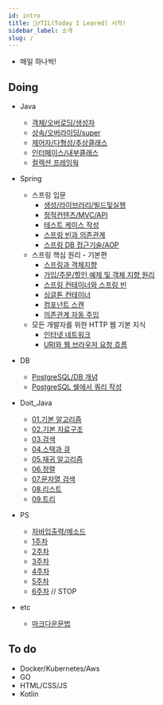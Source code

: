 ```yaml
---
id: intro
title: 🏃‍♂️TIL(Today I Leared) 시작!
sidebar_label: 소개
slug: /
---
```



- 매일 하나씩!

## Doing
- Java
    - [객체/오버로딩/생성자](https://sksk713-til.netlify.app/docs/Java/ja01)
    - [상속/오버라이딩/super](https://sksk713-til.netlify.app/docs/Java/ja02)
    - [제어자/다형성/추상클래스](https://sksk713-til.netlify.app/docs/Java/ja03)
    - [인터페이스/내부클래스](https://sksk713-til.netlify.app/docs/Java/ja04)
    - [컬렉션 프레임웍](https://sksk713-til.netlify.app/docs/Java/ja05)
- Spring
    - 스프링 입문
        - [생성/라이브러리/빌드및실행](https://sksk713-til.netlify.app/docs/Spring/%EC%8A%A4%ED%94%84%EB%A7%81%20%EC%9E%85%EB%AC%B8/sp01)
        - [정적컨텐츠/MVC/API](https://sksk713-til.netlify.app/docs/Spring/%EC%8A%A4%ED%94%84%EB%A7%81%20%EC%9E%85%EB%AC%B8/sp02)
        - [테스트 케이스 작성](https://sksk713-til.netlify.app/docs/Spring/%EC%8A%A4%ED%94%84%EB%A7%81%20%EC%9E%85%EB%AC%B8/sp03)
        - [스프링 빈과 의존관계](https://sksk713-til.netlify.app/docs/Spring/%EC%8A%A4%ED%94%84%EB%A7%81%20%EC%9E%85%EB%AC%B8/sp04)
        - [스프링 DB 접근기술/AOP](https://sksk713-til.netlify.app/docs/Spring/%EC%8A%A4%ED%94%84%EB%A7%81%20%EC%9E%85%EB%AC%B8/sp05)
    - 스프링 핵심 원리 - 기본편
        - [스프링과 객체지향](https://sksk713-til.netlify.app/docs/Spring/%EC%8A%A4%ED%94%84%EB%A7%81%20%ED%95%B5%EC%8B%AC/sp06)
        - [가입/주문/할인 예제 및 객체 지향 원리](https://sksk713-til.netlify.app/docs/Spring/%EC%8A%A4%ED%94%84%EB%A7%81%20%ED%95%B5%EC%8B%AC/sp07)
        - [스프링 컨테이너와 스프링 빈](https://sksk713-til.netlify.app/docs/Spring/%EC%8A%A4%ED%94%84%EB%A7%81%20%ED%95%B5%EC%8B%AC/sp08)
        - [싱글톤 컨테이너](https://sksk713-til.netlify.app/docs/Spring/%EC%8A%A4%ED%94%84%EB%A7%81%20%ED%95%B5%EC%8B%AC/sp09)
        - [컴포넌트 스캔](https://sksk713-til.netlify.app/docs/Spring/%EC%8A%A4%ED%94%84%EB%A7%81%20%ED%95%B5%EC%8B%AC/sp10)
        - [의존관계 자동 주입](https://sksk713-til.netlify.app/docs/Spring/%EC%8A%A4%ED%94%84%EB%A7%81%20%ED%95%B5%EC%8B%AC/sp11)
    - 모든 개발자를 위한 HTTP 웹 기본 지식
        - [인터넷 네트워크](https://sksk713-til.netlify.app/docs/Spring/HTTP/sp14)
        - [URI와 웹 브라우저 요청 흐름](https://sksk713-til.netlify.app/docs/Spring/HTTP/sp15)
- DB
    - [PostgreSQL/DB 개념](https://sksk713-til.netlify.app/docs/%EB%8D%B0%EC%9D%B4%ED%84%B0%EB%B2%A0%EC%9D%B4%EC%8A%A4/sql01)
    - [PostgreSQL 쉘에서 쿼리 작성](https://sksk713-til.netlify.app/docs/%EB%8D%B0%EC%9D%B4%ED%84%B0%EB%B2%A0%EC%9D%B4%EC%8A%A4/sql02)
- Doit_Java
    - [01.기본 알고리즘](https://sksk713-til.netlify.app/docs/Doit_algorithm/doit01)
    - [02.기본 자료구조](https://sksk713-til.netlify.app/docs/Doit_algorithm/doit02)
    - [03.검색](https://sksk713-til.netlify.app/docs/Doit_algorithm/doit03)
    - [04.스택과 큐](https://sksk713-til.netlify.app/docs/Doit_algorithm/doit04)
    - [05.재귀 알고리즘](https://sksk713-til.netlify.app/docs/Doit_algorithm/doit05)
    - [06.정렬](https://sksk713-til.netlify.app/docs/Doit_algorithm/doit06)
    - [07.문자열 검색](https://sksk713-til.netlify.app/docs/Doit_algorithm/doit07)
    - [08.리스트](https://sksk713-til.netlify.app/docs/Doit_algorithm/doit08)
    - [09.트리](https://sksk713-til.netlify.app/docs/Doit_algorithm/doit09)
- PS
    - [자바입출력/메소드](https://sksk713-til.netlify.app/docs/PS/pstip01)
    - [1주차](https://sksk713-til.netlify.app/docs/PS/week1)
    - [2주차](https://sksk713-til.netlify.app/docs/PS/week2)
    - [3주차](https://sksk713-til.netlify.app/docs/PS/week3)
    - [4주차](https://sksk713-til.netlify.app/docs/PS/week4)
    - [5주차](https://sksk713-til.netlify.app/docs/PS/week5)
    - [6주차](https://sksk713-til.netlify.app/docs/PS/week6) // STOP 


- etc
    - [마크다운문법](https://sksk713-til.netlify.app/docs/markdown)

## To do
- Docker/Kubernetes/Aws
- GO
- HTML/CSS/JS
- Kotlin

